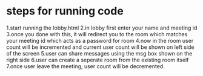# steps for running code
1.start running the lobby.html
2.in lobby first enter your name and meeting id
3.once you done with this, it will redirect you to the room which matches your meeting id which acts as a password for room
4.now in the room user count will be incremented and current user count will be shown on left side of the screen
5.user can share messages using the msg box shown on the right side
6.user can create a seperate room from the existing room itself
7.once user leave the meeting, user count will be decremented.